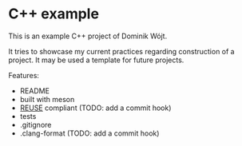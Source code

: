 <!--
SPDX-FileCopyrightText: 2024 Dominik Wójt <domin144@o2.pl>

SPDX-License-Identifier: Apache-2.0
-->

# C++ example

This is an example C++ project of Dominik Wójt.

It tries to showcase my current practices regarding construction of a project.
It may be used a template for future projects.

Features:
- README
- built with meson
- [REUSE](https://reuse.software) compliant (TODO: add a commit hook)
- tests
- .gitignore
- .clang-format (TODO: add a commit hook)